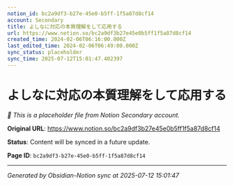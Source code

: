 ```yaml
---
notion_id: bc2a9df3-b27e-45e0-b5ff-1f5a87d8cf14
account: Secondary
title: よしなに対応の本質理解をして応用する
url: https://www.notion.so/bc2a9df3b27e45e0b5ff1f5a87d8cf14
created_time: 2024-02-06T06:16:00.000Z
last_edited_time: 2024-02-06T06:49:00.000Z
sync_status: placeholder
sync_time: 2025-07-12T15:01:47.402397
---
```


# よしなに対応の本質理解をして応用する

*🔄 This is a placeholder file from Notion Secondary account.*

**Original URL**: https://www.notion.so/bc2a9df3b27e45e0b5ff1f5a87d8cf14

**Status**: Content will be synced in a future update.

**Page ID**: `bc2a9df3-b27e-45e0-b5ff-1f5a87d8cf14`

---

*Generated by Obsidian-Notion sync at 2025-07-12 15:01:47*

